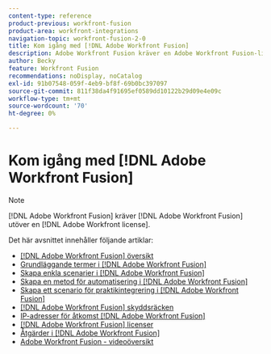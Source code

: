 ```yaml
---
content-type: reference
product-previous: workfront-fusion
product-area: workfront-integrations
navigation-topic: workfront-fusion-2-0
title: Kom igång med [!DNL Adobe Workfront Fusion]
description: Adobe Workfront Fusion kräver en Adobe Workfront Fusion-licens förutom en Adobe Workfront-licens.
author: Becky
feature: Workfront Fusion
recommendations: noDisplay, noCatalog
exl-id: 91b07548-059f-4eb9-bf8f-69b0bc397097
source-git-commit: 811f38da4f91695ef0589dd10122b29d09e4e09c
workflow-type: tm+mt
source-wordcount: '70'
ht-degree: 0%

---
```


# Kom igång med [!DNL Adobe Workfront Fusion]

>[!NOTE]
>
>[!DNL Adobe Workfront Fusion] kräver [!DNL Adobe Workfront Fusion] utöver en [!DNL Adobe Workfront license].

Det här avsnittet innehåller följande artiklar:

* [[!DNL Adobe Workfront Fusion] översikt](../../workfront-fusion/get-started/workfront-fusion-overview.md)
* [Grundläggande termer i [!DNL Adobe Workfront Fusion]](../../workfront-fusion/get-started/basic-terms.md)
* [Skapa enkla scenarier i [!DNL Adobe Workfront Fusion]](/help/quicksilver/workfront-fusion/get-started/build-practice-scenarios/create-practice-scenarios.md)
* [Skapa en metod för automatisering i [!DNL Adobe Workfront Fusion]](../../workfront-fusion/get-started/create-a-practice-automation-scenario.md)
* [Skapa ett scenario för praktikintegrering i [!DNL Adobe Workfront Fusion]](../../workfront-fusion/get-started/create-a-practice-scenario.md)
* [[!DNL Adobe Workfront Fusion] skyddsräcken](../../workfront-fusion/get-started/fusion-performance-guardrails.md)
* [IP-adresser för åtkomst [!DNL Adobe Workfront Fusion]](../../workfront-fusion/get-started/ip-addresses-for-fusion.md)
* [[!DNL Adobe Workfront Fusion] licenser](../../workfront-fusion/get-started/license-automation-vs-integration.md)
* [Åtgärder i [!DNL Adobe Workfront Fusion]](../../workfront-fusion/get-started/operations-in-workfront-fusion.md)
* [Adobe Workfront Fusion - videoöversikt](/help/quicksilver/workfront-fusion/get-started/fusion-basics-videos.md)
